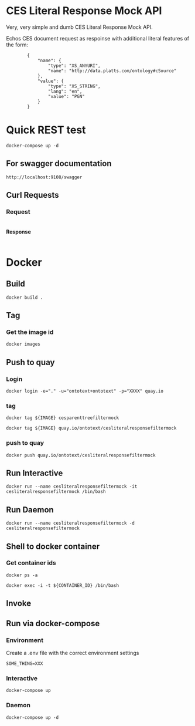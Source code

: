 CES Literal Response Mock API
=

Very, very simple and dumb CES Literal Response Mock API.

Echos CES document request as respoinse with additional literal features of the form:

```
        {
			"name": {
				"type": "XS_ANYURI",
				"name": "http://data.platts.com/ontology#cSource"
			},
			"value": {
				"type": "XS_STRING",
				"lang": "en",
				"value": "PGN"
			}
		} 
```


# Quick REST test

```
docker-compose up -d
```

## For swagger documentation
```
http://localhost:9108/swagger
```

## Curl Requests

### Request

``` 
```

#### Response
```
```

# Docker

## Build

```
docker build .
```
  
## Tag
### Get the image id

```
docker images
```

## Push to quay

### Login

```
docker login -e="." -u="ontotext+ontotext" -p="XXXX" quay.io
```

### tag
```
docker tag ${IMAGE} cesparenttreefiltermock 

docker tag ${IMAGE} quay.io/ontotext/cesliteralresponsefiltermock

```

### push to quay
```
docker push quay.io/ontotext/cesliteralresponsefiltermock

```

## Run Interactive
```
docker run --name cesliteralresponsefiltermock -it cesliteralresponsefiltermock /bin/bash
```   

## Run Daemon
```
docker run --name cesliteralresponsefiltermock -d cesliteralresponsefiltermock 
```

## Shell to docker container



### Get container ids
```
docker ps -a
```

```
docker exec -i -t ${CONTAINER_ID} /bin/bash
```



## Invoke

## Run via docker-compose

### Environment

Create a .env file with the correct environment settings

```
SOME_THING=XXX

```

### Interactive
```
docker-compose up
```

### Daemon
```
docker-compose up -d
